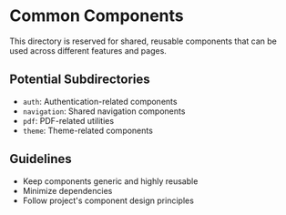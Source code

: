 # Common Components

This directory is reserved for shared, reusable components that can be used across different features and pages.

## Potential Subdirectories
- `auth`: Authentication-related components
- `navigation`: Shared navigation components
- `pdf`: PDF-related utilities
- `theme`: Theme-related components

## Guidelines
- Keep components generic and highly reusable
- Minimize dependencies
- Follow project's component design principles
